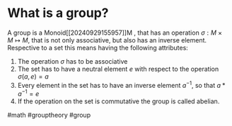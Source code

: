 # What is a group? 
A group is a Monoid[[20240929155957]]M , that has an operation $\sigma: M \times M \mapsto M$, that is not only associative, but also has an inverse element.
Respective to a set this means having the following attributes: 
1. The operation $\sigma$ has to be associative
2. The set has to have a neutral element $e$ with respect to the operation $\sigma(a,e)=a$
3. Every element in the set has to have an inverse element $a^{-1}$, so that $a*a^{-1}=e$
4. If the operation on the set is commutative the group is called abelian.

#math #grouptheory #group 